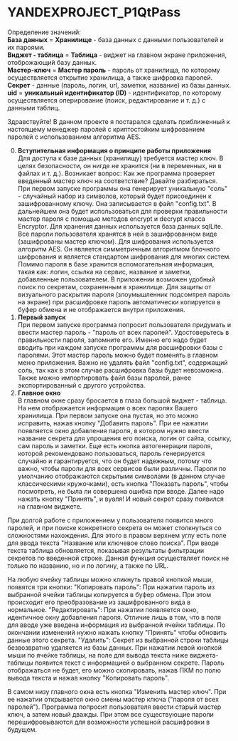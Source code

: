 # YANDEXPROJECT_P1QtPass
Определение значений: \
**База данных** = **Хранилище** - база данных с данными пользователей и их пароями. \
**Виджет - таблица** = **Таблица** - виджет на главном экране приложения, отоброжающий базу данных. \
**Мастер-ключ** = **Мастер пароль** - пароль от хранилища, по которому осуществляется открытие хранилища,
а также шифровка паролей. \
**Секрет** - данные (пароль, логин, url, заметки, название) из базы данных. \
**uid** = **уникальный идентификатор (ID)** - идентификатор, по которому осуществляется оперирование (поиск, редактирование и т. д.) с данными таблиц.

Здравствуйте! В данном проекте я постарался сделать приближенный к настоящему менеджер паролей с криптостойким шифрованием паролей с использованием алгоритма AES. 


0. **Вступительная информация о принципе работы приложения** \
  Для доступа к базе данных (хранилищу) требуется мастер ключ. В целях безопасности, он нигде не хранится (ни в переменных, ни в файлах и т. д.). Возникает вопрос: 
  Как же программа проверяет введенный мастер ключ на соответствие? Давайте разбираться.
  При первом запуске программы она генерирует уникальную "соль" - случайный набор из символов, который будет присоединен к зашифрованному ключу. Она записывается в 
  файл "config.txt". В дальнейшем она будет использоваться для проверки правильности мастер пароля с помощью методов encrypt и decrypt класса Encryptor. 
  Для хранения данных используется база данных sqlLite. Все пароли пользователя хранятся в ней в зашифрованном виде (зашифрованы мастер ключом). 
  Для шифрования используется алгоритм AES. Он является симметричным алгоритмом блочного шифрования и является стандартом шифрования для многих систем. 
  Помимо пароля в базе хранится вспомогательная информация, такая как: логин, ссылка на сервис, название и заметки, добавленные пользователем. В приложении возможен 
  удобный поиск по секретам, сохраненным в хранилище. Для защиты от визуального раскрытия пароля (злоумышленник подсомтрел пароль на экране) при расшифровке 
  пароль автоматически копируется в буфер обмена и не отображается внутри приложения. 
1. **Первый запуск** \
  При первом запуске программа попросит пользователя придумать и ввести мастер пароль - "пароль от всех паролей". Удостоверьтесь в правильности пароля, запомните его. Именно
  его надо будет вводить при каждом запуске программы для расшифровки базы с паролями. Этот мастер пароль можно будет поменять в главном меню приложения. Важно не удалять
  файл "config.txt", содержащий соль, так как в этом случае расшифровка базы будет невозможна. Также можно импортировать файл базы паролей, ранее экспортированный с другого
  устройства.
2. **Главное окно** \
  В главном окне сразу бросается в глаза большой виджет - таблица. На нем отображается информация о всех паролях Вашего хранилища. При первом запуске она пустая,
  но это можно исправить, нажав кнопку "Добавить пароль". При ее нажатии появляется окно добавления пароля, в котором нужно ввести название секрета для 
  упрощения его поиска, логин от сайта, ссылку, сам пароль и заметки. Еще есть кнопка автогенерации пароля, которой рекомендовано пользоваться, пароль генерируется 
  случайно и гарантируется, что он будет надежным, потому что важно, чтобы пароли для всех сервисов были различны. Пароли по умолчанию отображаются скрытыми символами 
  (в данном случае классическими кружочками), есть кнопка "Показать пароль", чтобы посмотреть, не была ли совершена ошибка при вводе.
  Далее надо нажать кнопку "Принять", и вуаля! И новый секрет сразу появился на главном виджете.
  
  При долгой работе с приложением у пользователя появится много паролей, и при поиске конкретного секрета он может столкнуться со сложностями нахождения.
  Для этого в правом верхнем углу есть поле для ввода текста "Название или ключевое слово поиска". При вводе текста таблица обновляется, показывая 
  результаты фильтрации секретов по введенной строке. Данная функция осуществляет поиск не только по названию, но и по логину, а также по URL.
  
  На любую ячейку таблицы можно кликнуть правой кнопкой мыши, появятся три кнопки: 
    "Копировать пароль":
      При нажатии пароль из выбранной ячейки таблицы копируется в буфер обмена. При этом происходит его преобразование из зашифрованного вида в нормальное. 
    "Редактировать":
      При нажатии появляется окно, идентичное окну добавления пароля. Отличие лишь в том, что в поля для вводе уже введена информация из выбранной ячейки таблицы. 
      По окончании изменений нужно нажать кнопку "Принять" чтобы обновить данные этого секрета.
    "Удалить":
      Секрет из выбранной строки таблицы безвозвратно удаляется из базы данных.
  При нажатии левой кнопкой мыши по ячейке таблицы, на поле для вывода текста ниже виджета-таблицы появится текст с информацией о выбранном секрете. Пароль отображаться
  не будет, его можно скопировать, нажав ПКМ по полю вывода текста и нажав кнопку "Копировать пароль".

  В самом низу главного окна есть кнопка "Изменить мастер ключ". При ее нажатии открывается окно смены мастер ключа ("пароля от всех паролей"). 
  Программа попросит пользователя ввести старый мастер ключ, а затем новый дважды. При этом все существующие пароли перешифровываются для возможности 
  успешной расшифровки в будущем.
